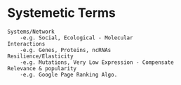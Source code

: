 
# Systemetic Terms

	Systems/Network 
		-e.g. Social, Ecological - Molecular
	Interactions 
		-e.g. Genes, Proteins, ncRNAs
	Resilience/Elasticity 
		-e.g. Mutations, Very Low Expression - Compensate
	Relevance & popularity 
		-e.g. Google Page Ranking Algo.
